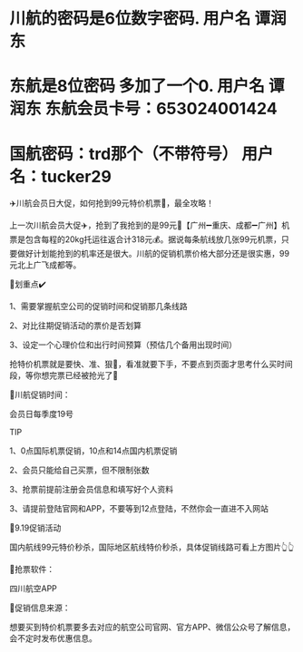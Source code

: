 # 川航的密码是6位数字密码. 用户名 谭润东  
# 东航是8位密码 多加了一个0.  用户名 谭润东  东航会员卡号：653024001424  
# 国航密码：trd那个（不带符号）  用户名：tucker29


✈️川航会员日大促，如何抢到99元特价机票🎫，最全攻略！

上一次川航会员大促✈️，抢到了我抢到的是99元🎫【广州➖重庆、成都➖广州】机票是包含每程的20kg托运往返合计318元💰。据说每条航线放几张99元机票，只要做好计划能抢到的机率还是很大。川航的促销机票价格大部分还是很实惠，99元北上广飞成都等。

🌟划重点✔️

1、需要掌握航空公司的促销时间和促销那几条线路

2、对比往期促销活动的票价是否划算

3、设定一个心理价位和出行时间预算（预估几个备用出现时间）

抢特价机票就是要快、准、狠💨，看准就要下手，不要点到页面才思考什么买时间段，等你想完票已经被抢光了👀

🌟川航促销时间：

会员日每季度19号

TIP

1、0点国际机票促销，10点和14点国内机票促销

2、会员只能给自己买票，但不限制张数

3、抢票前提前注册会员信息和填写好个人资料

3、请提前登陆官网和APP，不要等到12点登陆，不然你会一直进不入网站

🌟9.19促销活动

国内航线99元特价秒杀，国际地区航线特价秒杀，具体促销线路可看上方图片👆👆

🌟抢票软件：

四川航空APP

🌟促销信息来源：

想要买到特价机票要多去对应的航空公司官网、官方APP、微信公众号了解信息，会不定时发布优惠信息。
